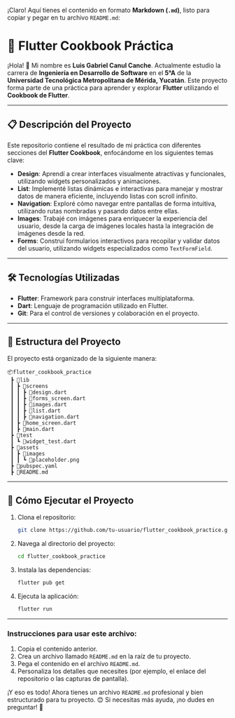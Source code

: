 ¡Claro! Aquí tienes el contenido en formato **Markdown (`.md`)**, listo para copiar y pegar en tu archivo `README.md`:


# 📘 Flutter Cookbook Práctica

¡Hola! 👋 Mi nombre es **Luis Gabriel Canul Canche**. Actualmente estudio la carrera de **Ingeniería en Desarrollo de Software** en el **5°A** de la **Universidad Tecnológica Metropolitana de Mérida, Yucatán**. Este proyecto forma parte de una práctica para aprender y explorar **Flutter** utilizando el **Cookbook de Flutter**.

---

## 📋 Descripción del Proyecto

Este repositorio contiene el resultado de mi práctica con diferentes secciones del **Flutter Cookbook**, enfocándome en los siguientes temas clave:

- **Design**: Aprendí a crear interfaces visualmente atractivas y funcionales, utilizando widgets personalizados y animaciones.
- **List**: Implementé listas dinámicas e interactivas para manejar y mostrar datos de manera eficiente, incluyendo listas con scroll infinito.
- **Navigation**: Exploré cómo navegar entre pantallas de forma intuitiva, utilizando rutas nombradas y pasando datos entre ellas.
- **Images**: Trabajé con imágenes para enriquecer la experiencia del usuario, desde la carga de imágenes locales hasta la integración de imágenes desde la red.
- **Forms**: Construí formularios interactivos para recopilar y validar datos del usuario, utilizando widgets especializados como `TextFormField`.

---

## 🛠️ Tecnologías Utilizadas

- **Flutter**: Framework para construir interfaces multiplataforma.
- **Dart**: Lenguaje de programación utilizado en Flutter.
- **Git**: Para el control de versiones y colaboración en el proyecto.

---

## 📂 Estructura del Proyecto

El proyecto está organizado de la siguiente manera:

```
📦flutter_cookbook_practice
 ┣ 📂lib
 ┃ ┣ 📂screens
 ┃ ┃ ┣ 📜design.dart
 ┃ ┃ ┣ 📜forms_screen.dart
 ┃ ┃ ┣ 📜images.dart
 ┃ ┃ ┣ 📜list.dart
 ┃ ┃ ┣ 📜navigation.dart
 ┃ ┣ 📜home_screen.dart
 ┃ ┣ 📜main.dart
 ┣ 📂test
 ┃ ┗ 📜widget_test.dart
 ┣ 📂assets
 ┃ ┣ 📂images
 ┃ ┃ ┗ 📜placeholder.png
 ┣ 📜pubspec.yaml
 ┣ 📜README.md
```

---

## 🚀 Cómo Ejecutar el Proyecto

1. Clona el repositorio:
   ```bash
   git clone https://github.com/tu-usuario/flutter_cookbook_practice.git
   ```
2. Navega al directorio del proyecto:
   ```bash
   cd flutter_cookbook_practice
   ```
3. Instala las dependencias:
   ```bash
   flutter pub get
   ```
4. Ejecuta la aplicación:
   ```bash
   flutter run
   ```

---



### Instrucciones para usar este archivo:
1. Copia el contenido anterior.
2. Crea un archivo llamado `README.md` en la raíz de tu proyecto.
3. Pega el contenido en el archivo `README.md`.
4. Personaliza los detalles que necesites (por ejemplo, el enlace del repositorio o las capturas de pantalla).

¡Y eso es todo! Ahora tienes un archivo `README.md` profesional y bien estructurado para tu proyecto. 😊 Si necesitas más ayuda, ¡no dudes en preguntar! 🚀
